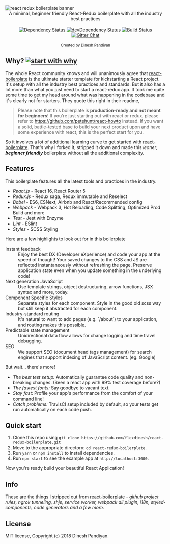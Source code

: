 <img src="https://raw.githubusercontent.com/flexdinesh/react-redux-boilerplate/master/app/components/Header/images/banner.jpg" alt="react redux boilerplate banner" align="center" />

<br />

<div align="center">A minimal, beginner friendly React-Redux boilerplate with all the industry best practices</div>

<br />

<div align="center">
  <!-- Dependency Status -->
  <a href="https://david-dm.org/flexdinesh/react-redux-boilerplate">
    <img src="https://david-dm.org/flexdinesh/react-redux-boilerplate.svg" alt="Dependency Status" />
  </a>
  <!-- devDependency Status -->
  <a href="https://david-dm.org/flexdinesh/react-redux-boilerplate#info=devDependencies">
    <img src="https://david-dm.org/flexdinesh/react-redux-boilerplate/dev-status.svg" alt="devDependency Status" />
  </a>
  <!-- Build Status -->
  <a href="https://travis-ci.org/flexdinesh/react-redux-boilerplate">
    <img src="https://travis-ci.org/flexdinesh/react-redux-boilerplate.svg" alt="Build Status" />
  </a>
  <!-- Gitter -->
  <a href="https://gitter.im/flexdinesh/react-redux-boilerplate">
    <img src="https://camo.githubusercontent.com/54dc79dc7da6b76b17bc8013342da9b4266d993c/68747470733a2f2f6261646765732e6769747465722e696d2f6d78737462722f72656163742d626f696c6572706c6174652e737667" alt="Gitter Chat" />
  </a>
</div>

<br />

<div align="center">
  <sub>Created by <a href="https://twitter.com/flexdinesh">Dinesh Pandiyan</a></sub>
</div>


## Why? [![start with why](https://img.shields.io/badge/start%20with-why%3F-brightgreen.svg?style=flat)](http://www.ted.com/talks/simon_sinek_how_great_leaders_inspire_action)

The whole React community knows and will unanimously agree that [react-boilerplate](https://github.com/react-boilerplate/react-boilerplate) is the ultimate starter template for kickstarting a React project. It's setup with all the industry best practices and standards. But it also has a lot more than what you just need to start a react-redux app. It took me quite some time to get my head around what was happening in the codebase and it's clearly not for starters. They quote this right in their readme,

> Please note that this boilerplate is **production-ready and not meant for beginners**! If you're just starting out with react or redux, please refer to https://github.com/petehunt/react-howto instead. If you want a solid, battle-tested base to build your next product upon and have some experience with react, this is the perfect start for you.

So it involves a lot of additional learning curve to get started with [react-boilerplate](https://github.com/react-boilerplate/react-boilerplate). That's why I forked it, stripped it down and made this _leaner, **beginner friendly**_ boilerplate without all the additional complexity.


## Features

This boilerplate features all the latest tools and practices in the industry.

- _React.js_ - React 16, React Router 5
- _Redux.js_ - Redux saga, Redux immutable and Reselect
- _Babel_ - ES6, ESNext, Airbnb and React/Recommended config
- _Webpack_ - Webpack 3, Hot Reloading, Code Splitting, Optimized Prod Build and more
- _Test_ - Jest with Enzyme
- _Lint_ - ESlint
- _Styles_ - SCSS Styling

Here are a few highlights to look out for in this boilerplate 

<dl>
  <dt>Instant feedback</dt>
  <dd>Enjoy the best DX (Developer eXperience) and code your app at the speed of thought! Your saved changes to the CSS and JS are reflected instantaneously without refreshing the page. Preserve application state even when you update something in the underlying code!</dd>

  <dt>Next generation JavaScript</dt>
  <dd>Use template strings, object destructuring, arrow functions, JSX syntax and more, today.</dd>

  <dt>Component Specific Styles</dt>
  <dd>Separate styles for each component. Style in the good old scss way but still keep it abstracted for each component.</dd>

  <dt>Industry-standard routing</dt>
  <dd>It's natural to want to add pages (e.g. `/about`) to your application, and routing makes this possible.</dd>

  <dt>Predictable state management</dt>
  <dd>Unidirectional data flow allows for change logging and time travel debugging.</dd>

  <dt>SEO</dt>
  <dd>We support SEO (document head tags management) for search engines that support indexing of JavaScript content. (eg. Google)</dd>
</dl>

But wait... there's more!

  - *The best test setup:* Automatically guarantee code quality and non-breaking
    changes. (Seen a react app with 99% test coverage before?)
  - *The fastest fonts:* Say goodbye to vacant text.
  - *Stay fast*: Profile your app's performance from the comfort of your command
    line!
  - *Catch problems:* TravisCI setup included by default, so your
    tests get run automatically on each code push.


## Quick start

1. Clone this repo using `git clone https://github.com/flexdinesh/react-redux-boilerplate.git`
2. Move to the appropriate directory: `cd react-redux-boilerplate`.<br />
3. Run `yarn` or `npm install` to install dependencies.<br />
4. Run `npm start` to see the example app at `http://localhost:3000`.

Now you're ready build your beautiful React Application!


## Info

These are the things I stripped out from [react-boilerplate](https://github.com/react-boilerplate/react-boilerplate) - _github project rules, ngrok tunneling, shjs, service worker, webpack dll plugin, i18n, styled-components, code generators and a few more._


## License

MIT license, Copyright (c) 2018 Dinesh Pandiyan.
